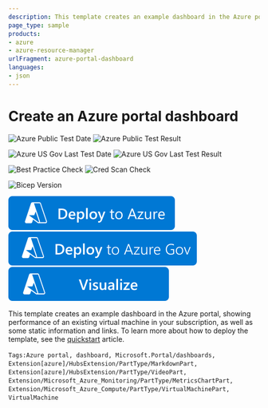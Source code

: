 ```yaml
---
description: This template creates an example dashboard in the Azure portal, showing performance of an existing virtual machine in your subscription, as well as some static information and links.
page_type: sample
products:
- azure
- azure-resource-manager
urlFragment: azure-portal-dashboard
languages:
- json
---
```

# Create an Azure portal dashboard

![Azure Public Test Date](https://azurequickstartsservice.blob.core.windows.net/badges/quickstarts/microsoft.portal/azure-portal-dashboard/PublicLastTestDate.svg)
![Azure Public Test Result](https://azurequickstartsservice.blob.core.windows.net/badges/quickstarts/microsoft.portal/azure-portal-dashboard/PublicDeployment.svg)

![Azure US Gov Last Test Date](https://azurequickstartsservice.blob.core.windows.net/badges/quickstarts/microsoft.portal/azure-portal-dashboard/FairfaxLastTestDate.svg)
![Azure US Gov Last Test Result](https://azurequickstartsservice.blob.core.windows.net/badges/quickstarts/microsoft.portal/azure-portal-dashboard/FairfaxDeployment.svg)

![Best Practice Check](https://azurequickstartsservice.blob.core.windows.net/badges/quickstarts/microsoft.portal/azure-portal-dashboard/BestPracticeResult.svg)
![Cred Scan Check](https://azurequickstartsservice.blob.core.windows.net/badges/quickstarts/microsoft.portal/azure-portal-dashboard/CredScanResult.svg)

![Bicep Version](https://azurequickstartsservice.blob.core.windows.net/badges/quickstarts/microsoft.portal/azure-portal-dashboard/BicepVersion.svg)

[![Deploy To Azure](https://raw.githubusercontent.com/Azure/azure-quickstart-templates/master/1-CONTRIBUTION-GUIDE/images/deploytoazure.svg?sanitize=true)](https://portal.azure.com/#create/Microsoft.Template/uri/https%3A%2F%2Fraw.githubusercontent.com%2FAzure%2Fazure-quickstart-templates%2Fmaster%2Fquickstarts%2Fmicrosoft.portal%2Fazure-portal-dashboard%2Fazuredeploy.json)
[![Deploy To Azure US Gov](https://raw.githubusercontent.com/Azure/azure-quickstart-templates/master/1-CONTRIBUTION-GUIDE/images/deploytoazuregov.svg?sanitize=true)](https://portal.azure.us/#create/Microsoft.Template/uri/https%3A%2F%2Fraw.githubusercontent.com%2FAzure%2Fazure-quickstart-templates%2Fmaster%2Fquickstarts%2Fmicrosoft.portal%2Fazure-portal-dashboard%2Fazuredeploy.json)
[![Visualize](https://raw.githubusercontent.com/Azure/azure-quickstart-templates/master/1-CONTRIBUTION-GUIDE/images/visualizebutton.svg?sanitize=true)](http://armviz.io/#/?load=https%3A%2F%2Fraw.githubusercontent.com%2FAzure%2Fazure-quickstart-templates%2Fmaster%2Fquickstarts%2Fmicrosoft.portal%2Fazure-portal-dashboard%2Fazuredeploy.json)

This template creates an example dashboard in the Azure portal, showing performance of an existing virtual machine in your subscription, as well as some static information and links. To learn more about how to deploy the template, see the [quickstart](https://docs.microsoft.com/azure/azure-portal/quick-create-template) article.

`Tags:Azure portal, dashboard, Microsoft.Portal/dashboards, Extension[azure]/HubsExtension/PartType/MarkdownPart, Extension[azure]/HubsExtension/PartType/VideoPart, Extension/Microsoft_Azure_Monitoring/PartType/MetricsChartPart, Extension/Microsoft_Azure_Compute/PartType/VirtualMachinePart, VirtualMachine`

